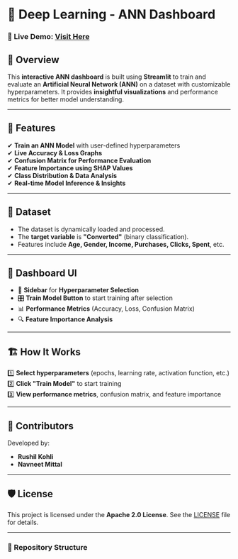 # 🔬 Deep Learning - ANN Dashboard  

### 🎯 Live Demo: [Visit Here](https://deep-learning-y9mzjiqycyib63ewyfwkgg.streamlit.app/)  

## 📌 Overview  

This **interactive ANN dashboard** is built using **Streamlit** to train and evaluate an **Artificial Neural Network (ANN)** on a dataset with customizable hyperparameters. It provides **insightful visualizations** and performance metrics for better model understanding.  

---

## 🚀 Features  

✔ **Train an ANN Model** with user-defined hyperparameters  
✔ **Live Accuracy & Loss Graphs**  
✔ **Confusion Matrix for Performance Evaluation**  
✔ **Feature Importance using SHAP Values**  
✔ **Class Distribution & Data Analysis**  
✔ **Real-time Model Inference & Insights**  

---

## 📂 Dataset  

- The dataset is dynamically loaded and processed.  
- The **target variable** is **"Converted"** (binary classification).  
- Features include **Age, Gender, Income, Purchases, Clicks, Spent**, etc.  

---

## 🎨 Dashboard UI  

- 🔧 **Sidebar** for **Hyperparameter Selection**  
- 🎛️ **Train Model Button** to start training after selection  
- 📊 **Performance Metrics** (Accuracy, Loss, Confusion Matrix)  
- 🔍 **Feature Importance Analysis**  

---

## 🏗️ How It Works  

1️⃣ **Select hyperparameters** (epochs, learning rate, activation function, etc.)  
2️⃣ **Click "Train Model"** to start training  
3️⃣ **View performance metrics**, confusion matrix, and feature importance  

---

## 👥 Contributors  

Developed by:  
- **Rushil Kohli**  
- **Navneet Mittal**  

---

## 🛡️ License  

This project is licensed under the **Apache 2.0 License**. See the [LICENSE](LICENSE) file for details.  

---

### 📂 Repository Structure  

